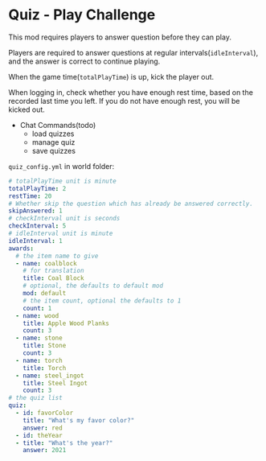 # Quiz - Play Challenge

This mod requires players to answer question before they can play.

Players are required to answer questions at regular intervals(`idleInterval`), and the answer is correct to continue playing.

When the game time(`totalPlayTime`) is up, kick the player out.

When logging in, check whether you have enough rest time, based on the recorded last time you left. If you do not have enough rest, you will be kicked out.

* Chat Commands(todo)
  * load quizzes
  * manage quiz
  * save quizzes

`quiz_config.yml` in world folder:

```yaml
# totalPlayTime unit is minute
totalPlayTime: 2
restTime: 20
# Whether skip the question which has already be answered correctly.
skipAnswered: 1
# checkInterval unit is seconds
checkInterval: 5
# idleInterval unit is minute
idleInterval: 1
awards:
  # the item name to give
  - name: coalblock
    # for translation
    title: Coal Block
    # optional, the defaults to default mod
    mod: default
    # the item count, optional the defaults to 1
    count: 1
  - name: wood
    title: Apple Wood Planks
    count: 3
  - name: stone
    title: Stone
    count: 3
  - name: torch
    title: Torch
  - name: steel_ingot
    title: Steel Ingot
    count: 3
# the quiz list
quiz:
  - id: favorColor
    title: "What's my favor color?"
    answer: red
  - id: theYear
  - title: "What's the year?"
    answer: 2021
```

